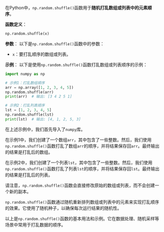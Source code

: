 在Python中，`np.random.shuffle()`函数用于**随机打乱数组或列表中的元素顺序**。

**函数定义**：
```python
np.random.shuffle(x)
```

**参数**：
以下是`np.random.shuffle()`函数中的参数：

- `x`：要打乱顺序的数组或列表。

**示例**：
以下是使用`np.random.shuffle()`函数打乱数组或列表顺序的示例：

```python
import numpy as np

# 示例1：打乱数组顺序
arr = np.array([1, 2, 3, 4, 5])
np.random.shuffle(arr)
print(arr)  # 输出: [3 4 2 5 1]

# 示例2：打乱列表顺序
lst = [1, 2, 3, 4, 5]
np.random.shuffle(lst)
print(lst)  # 输出: [4, 1, 2, 5, 3]
```

在上述示例中，我们首先导入了`numpy`库。

在示例1中，我们创建了一个数组`arr`，其中包含了一些整数。然后，我们使用`np.random.shuffle()`函数打乱了数组`arr`的顺序，并将结果保存回`arr`。最终输出的结果是打乱后的数组。

在示例2中，我们创建了一个列表`lst`，其中包含了一些整数。然后，我们使用`np.random.shuffle()`函数打乱了列表`lst`的顺序，并将结果保存回`lst`。最终输出的结果是打乱后的列表。

请注意，`np.random.shuffle()`函数会直接修改原始的数组或列表，而不会创建一个新的副本。

`np.random.shuffle()`函数通过随机重新排列数组或列表中的元素来实现打乱顺序的效果。它使用了随机种子，以确保每次运行结果的随机性。

以上是`np.random.shuffle()`函数的基本用法和示例。它在数据处理、随机采样等场景中常用于打乱数据的顺序。